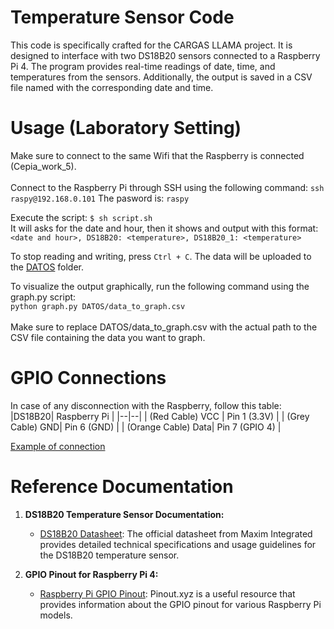 
# Temperature Sensor Code
This code is specifically crafted for the CARGAS LLAMA project. It is designed to interface with two DS18B20 sensors connected to a Raspberry Pi 4. The program provides real-time readings of date, time, and temperatures from the sensors. Additionally, the output is saved in a CSV file named with the corresponding date and time.

#  Usage (Laboratory Setting)
Make sure to connect to the same Wifi that the Raspberry is connected (Cepia_work_5). <br />
<br />
Connect to the Raspberry Pi through SSH using the following command:
`ssh raspy@192.168.0.101`
The pasword is: `raspy`

Execute the script:
`$ sh script.sh`<br />
It will asks for the date and hour, then it shows and output with this format:
`<date and hour>, DS18B20: <temperature>, DS18B20_1: <temperature>`

To stop reading and writing, press `Ctrl + C`. The data will be uploaded to the [DATOS](https://github.com/mzvic/temperature_sensor_cargas/tree/main/DATOS) folder.

To visualize the output graphically, run the following command using the graph.py script:<br />
`python graph.py DATOS/data_to_graph.csv`<br />
<br />
Make sure to replace DATOS/data_to_graph.csv with the actual path to the CSV file containing the data you want to graph.

# GPIO Connections 
In case of any disconnection with the Raspberry, follow this table:
|DS18B20| Raspberry Pi |
|--|--|
| (Red Cable) VCC | Pin 1 (3.3V) |
| (Grey Cable) GND| Pin 6 (GND) |
| (Orange Cable) Data| Pin 7 (GPIO 4) |
<br/>

[Example of connection](https://imgur.com/a/WS1oDGb.jpeg)

# Reference Documentation
1.  **DS18B20 Temperature Sensor Documentation:**
    
    -   [DS18B20 Datasheet](https://datasheets.maximintegrated.com/en/ds/DS18B20.pdf): The official datasheet from Maxim Integrated provides detailed technical specifications and usage guidelines for the DS18B20 temperature sensor.
2.  **GPIO Pinout for Raspberry Pi 4:**
    
    -   [Raspberry Pi GPIO Pinout](https://pinout.xyz/): Pinout.xyz is a useful resource that provides information about the GPIO pinout for various Raspberry Pi models.
